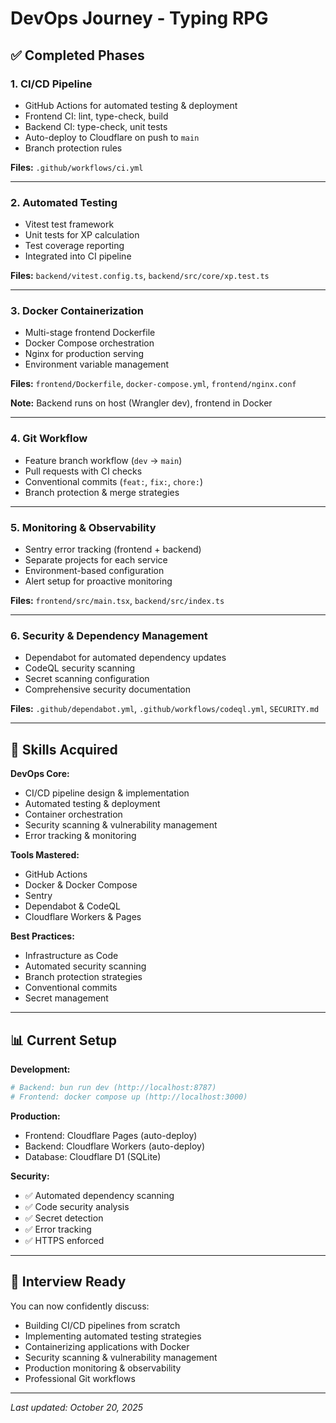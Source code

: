 # DevOps Journey - Typing RPG

## ✅ Completed Phases

### 1. CI/CD Pipeline
- GitHub Actions for automated testing & deployment
- Frontend CI: lint, type-check, build
- Backend CI: type-check, unit tests  
- Auto-deploy to Cloudflare on push to `main`
- Branch protection rules

**Files:** `.github/workflows/ci.yml`

---

### 2. Automated Testing
- Vitest test framework
- Unit tests for XP calculation
- Test coverage reporting
- Integrated into CI pipeline

**Files:** `backend/vitest.config.ts`, `backend/src/core/xp.test.ts`

---

### 3. Docker Containerization
- Multi-stage frontend Dockerfile
- Docker Compose orchestration
- Nginx for production serving
- Environment variable management

**Files:** `frontend/Dockerfile`, `docker-compose.yml`, `frontend/nginx.conf`

**Note:** Backend runs on host (Wrangler dev), frontend in Docker

---

### 4. Git Workflow
- Feature branch workflow (`dev` → `main`)
- Pull requests with CI checks
- Conventional commits (`feat:`, `fix:`, `chore:`)
- Branch protection & merge strategies

---

### 5. Monitoring & Observability
- Sentry error tracking (frontend + backend)
- Separate projects for each service
- Environment-based configuration
- Alert setup for proactive monitoring

**Files:** `frontend/src/main.tsx`, `backend/src/index.ts`

---

### 6. Security & Dependency Management
- Dependabot for automated dependency updates
- CodeQL security scanning
- Secret scanning configuration
- Comprehensive security documentation

**Files:** `.github/dependabot.yml`, `.github/workflows/codeql.yml`, `SECURITY.md`

---

## 🎯 Skills Acquired

**DevOps Core:**
- CI/CD pipeline design & implementation
- Automated testing & deployment
- Container orchestration
- Security scanning & vulnerability management
- Error tracking & monitoring

**Tools Mastered:**
- GitHub Actions
- Docker & Docker Compose
- Sentry
- Dependabot & CodeQL
- Cloudflare Workers & Pages

**Best Practices:**
- Infrastructure as Code
- Automated security scanning
- Branch protection strategies
- Conventional commits
- Secret management

---

## 📊 Current Setup

**Development:**
```bash
# Backend: bun run dev (http://localhost:8787)
# Frontend: docker compose up (http://localhost:3000)
```

**Production:**
- Frontend: Cloudflare Pages (auto-deploy)
- Backend: Cloudflare Workers (auto-deploy)
- Database: Cloudflare D1 (SQLite)

**Security:**
- ✅ Automated dependency scanning
- ✅ Code security analysis
- ✅ Secret detection
- ✅ Error tracking
- ✅ HTTPS enforced

---

## 💼 Interview Ready

You can now confidently discuss:
- Building CI/CD pipelines from scratch
- Implementing automated testing strategies
- Containerizing applications with Docker
- Security scanning & vulnerability management
- Production monitoring & observability
- Professional Git workflows

---

_Last updated: October 20, 2025_

